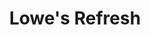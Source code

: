 ---
layout: project
title: Lowe's Refresh
color: 08c
images:
  - /img/lowes-refresh-001.png
  - /img/lowes-refresh-002.png
  - /img/lowes-refresh-007.png
  - /img/lowes-refresh-003.png
  - /img/lowes-refresh-004.png
  - /img/lowes-refresh-005.png
  - /img/lowes-refresh-006.png
meta:
  tech: XHTML, CSS, Angular, Electron, Node, MySQL
  client: Lowe's
  agency: projekt202
  year: 2016
type: desktop
---